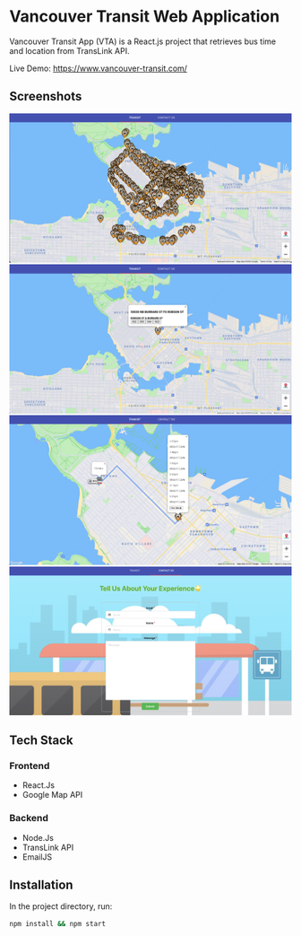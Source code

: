 # Vancouver Transit Web Application

Vancouver Transit App (VTA) is a React.js project that retrieves bus time and location from TransLink API.

Live Demo: https://www.vancouver-transit.com/

## Screenshots

![map1](images/map1.png)
![map2](images/map2.png)
![map3](images/map3.png)
![contact](images/contact.png)

## Tech Stack

### Frontend
- React.Js
- Google Map API

### Backend
- Node.Js
- TransLink API
- EmailJS

## Installation

In the project directory, run:

```bash
npm install && npm start
```
